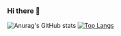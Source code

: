 ### Hi there 👋

<!--
**hiro-maker/hiro-maker** is a ✨ _special_ ✨ repository because its `README.md` (this file) appears on your GitHub profile.

Here are some ideas to get you started:

- 🔭 I’m currently working on ...
- 🌱 I’m currently learning ...
- 👯 I’m looking to collaborate on ...
- 🤔 I’m looking for help with ...
- 💬 Ask me about ...
- 📫 How to reach me: ...
- 😄 Pronouns: ...
- ⚡ Fun fact: ...
-->

<!-- https://github.com/anuraghazra/github-readme-stats -->
![Anurag's GitHub stats](https://github-readme-stats.vercel.app/api?username=hiro-maker&count_private=true&show_icons=true&theme=tokyonight)
[![Top Langs](https://github-readme-stats.vercel.app/api/top-langs/?username=hiro-maker&count_private=true&show_icons=true&theme=tokyonight)](https://github.com/anuraghazra/github-readme-stats)
